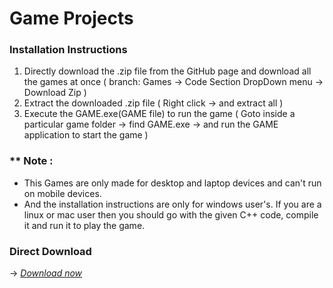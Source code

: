 # Game Projects

### Installation Instructions

1. Directly download the .zip file from the GitHub page and download all the games at once ( branch: Games -> Code Section DropDown menu -> Download Zip )
2. Extract the downloaded .zip file ( Right click -> and extract all )
3. Execute the GAME.exe(GAME file) to run the game ( Goto inside a particular game folder -> find GAME.exe -> and run the GAME application to start the game )

### ** Note :

- This Games are only made for desktop and laptop devices and can't run on mobile devices.
- And the installation instructions are only for windows user's. If you are a linux or mac user then you should go with the given C++ code, compile it and run it to play the game.

### Direct Download

-> [*Download now*](https://github.com/RRR-STAR/asteroid/archive/refs/heads/main.zip)
